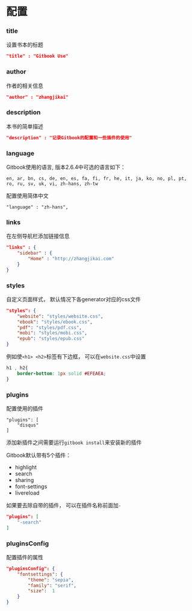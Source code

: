 # 配置

### title
设置书本的标题
```json
"title" : "Gitbook Use"
```

### author
作者的相关信息
```json
"author" : "zhangjikai"
```

### description
本书的简单描述
```json
"description" : "记录Gitbook的配置和一些插件的使用"
```

### language
Gitbook使用的语言, 版本2.6.4中可选的语言如下：
```
en, ar, bn, cs, de, en, es, fa, fi, fr, he, it, ja, ko, no, pl, pt, ro, ru, sv, uk, vi, zh-hans, zh-tw
```
配置使用简体中文
```
"language" : "zh-hans",
```

### links
在左侧导航栏添加链接信息
```json
"links" : {
    "sidebar" : {
        "Home" : "http://zhangjikai.com"
    }
}
```

### styles
自定义页面样式， 默认情况下各generator对应的css文件
```json
"styles": {
    "website": "styles/website.css",
    "ebook": "styles/ebook.css",
    "pdf": "styles/pdf.css",
    "mobi": "styles/mobi.css",
    "epub": "styles/epub.css"
}
```
例如使`<h1> <h2>`标签有下边框， 可以在`website.css`中设置
```css
h1 , h2{
    border-bottom: 1px solid #EFEAEA;
}

```
### plugins
配置使用的插件
```
"plugins": [
    "disqus"
]
```
添加新插件之间需要运行`gitbook install`来安装新的插件  

Gitbook默认带有5个插件：
* highlight
* search
* sharing
* font-settings
* livereload

如果要去除自带的插件， 可以在插件名称前面加`-`
```json
"plugins": [
    "-search"
]
```
### pluginsConfig
配置插件的属性
```json
"pluginsConfig": {
    "fontsettings": {
        "theme": "sepia",
        "family": "serif",
        "size":  1
    }
}
```

